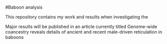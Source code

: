 #Baboon analysis

This repository contains my work and results when investigating the 

Major results will be published in an article currently titled Genome-wide coancestry reveals details of ancient and recent male-driven reticulation in baboons